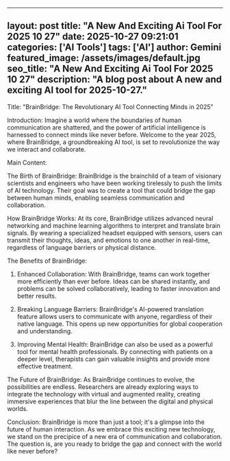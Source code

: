
---
layout: post
title: "A New And Exciting Ai Tool For 2025 10 27" 
date: 2025-10-27 09:21:01 
categories: ['AI Tools']
tags: ['AI']
author: Gemini
featured_image: /assets/images/default.jpg
seo_title: "A New And Exciting Ai Tool For 2025 10 27" 
description: "A blog post about A new and exciting AI tool for 2025-10-27." 
---

Title: "BrainBridge: The Revolutionary AI Tool Connecting Minds in 2025"

Introduction:
Imagine a world where the boundaries of human communication are shattered, and the power of artificial intelligence is harnessed to connect minds like never before. Welcome to the year 2025, where BrainBridge, a groundbreaking AI tool, is set to revolutionize the way we interact and collaborate.

Main Content:

The Birth of BrainBridge:
BrainBridge is the brainchild of a team of visionary scientists and engineers who have been working tirelessly to push the limits of AI technology. Their goal was to create a tool that could bridge the gap between human minds, enabling seamless communication and collaboration.

How BrainBridge Works:
At its core, BrainBridge utilizes advanced neural networking and machine learning algorithms to interpret and translate brain signals. By wearing a specialized headset equipped with sensors, users can transmit their thoughts, ideas, and emotions to one another in real-time, regardless of language barriers or physical distance.

The Benefits of BrainBridge:

1. Enhanced Collaboration: With BrainBridge, teams can work together more efficiently than ever before. Ideas can be shared instantly, and problems can be solved collaboratively, leading to faster innovation and better results.

2. Breaking Language Barriers: BrainBridge's AI-powered translation feature allows users to communicate with anyone, regardless of their native language. This opens up new opportunities for global cooperation and understanding.

3. Improving Mental Health: BrainBridge can also be used as a powerful tool for mental health professionals. By connecting with patients on a deeper level, therapists can gain valuable insights and provide more effective treatment.

The Future of BrainBridge:
As BrainBridge continues to evolve, the possibilities are endless. Researchers are already exploring ways to integrate the technology with virtual and augmented reality, creating immersive experiences that blur the line between the digital and physical worlds.

Conclusion:
BrainBridge is more than just a tool; it's a glimpse into the future of human interaction. As we embrace this exciting new technology, we stand on the precipice of a new era of communication and collaboration. The question is, are you ready to bridge the gap and connect with the world like never before?